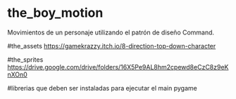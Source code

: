 # the_boy_motion
Movimientos de un personaje utilizando el patrón de diseño Command.

#the_assets
https://gamekrazzy.itch.io/8-direction-top-down-character

#the_sprites
https://drive.google.com/drive/folders/16X5Pe9AL8hm2cpewd8eCzC8z9eKnXOn0

#librerias que deben ser instaladas para ejecutar el main
pygame

